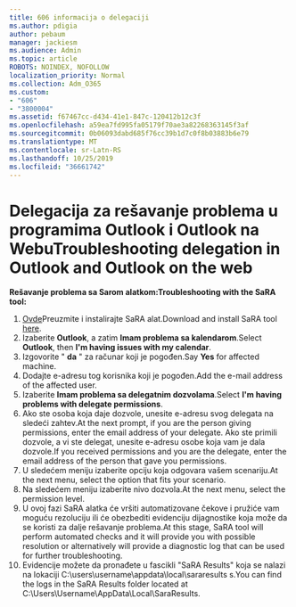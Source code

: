 ```yaml
---
title: 606 informacija o delegaciji
ms.author: pdigia
author: pebaum
manager: jackiesm
ms.audience: Admin
ms.topic: article
ROBOTS: NOINDEX, NOFOLLOW
localization_priority: Normal
ms.collection: Adm_O365
ms.custom:
- "606"
- "3800004"
ms.assetid: f67467cc-d434-41e1-847c-120412b12c3f
ms.openlocfilehash: a59ea7fd995fa05179f70ae3a82268363145f3af
ms.sourcegitcommit: 0b06093dabd685f76cc39b1d7c0f8b03883b6e79
ms.translationtype: MT
ms.contentlocale: sr-Latn-RS
ms.lasthandoff: 10/25/2019
ms.locfileid: "36661742"
---
```

# <a name="troubleshooting-delegation-in-outlook-and-outlook-on-the-web"></a><span data-ttu-id="798f3-102">Delegacija za rešavanje problema u programima Outlook i Outlook na Webu</span><span class="sxs-lookup"><span data-stu-id="798f3-102">Troubleshooting delegation in Outlook and Outlook on the web</span></span>

<span data-ttu-id="798f3-103">**Rešavanje problema sa Sarom alatkom:**</span><span class="sxs-lookup"><span data-stu-id="798f3-103">**Troubleshooting with the SaRA tool:**</span></span>

1. <span data-ttu-id="798f3-104">[Ovde](https://aka.ms/SaRA-SkypeForBusinessSignIn)Preuzmite i instalirajte SaRA alat.</span><span class="sxs-lookup"><span data-stu-id="798f3-104">Download and install SaRA tool [here](https://aka.ms/SaRA-SkypeForBusinessSignIn).</span></span>
1. <span data-ttu-id="798f3-105">Izaberite **Outlook**, a zatim **Imam problema sa kalendarom**.</span><span class="sxs-lookup"><span data-stu-id="798f3-105">Select **Outlook**, then **I'm having issues with my calendar**.</span></span>
1. <span data-ttu-id="798f3-106">Izgovorite " **da** " za računar koji je pogođen.</span><span class="sxs-lookup"><span data-stu-id="798f3-106">Say **Yes** for affected machine.</span></span>
1. <span data-ttu-id="798f3-107">Dodajte e-adresu tog korisnika koji je pogođen.</span><span class="sxs-lookup"><span data-stu-id="798f3-107">Add the e-mail address of the affected user.</span></span>
1. <span data-ttu-id="798f3-108">Izaberite **Imam problema sa delegatnim dozvolama**.</span><span class="sxs-lookup"><span data-stu-id="798f3-108">Select **I'm having problems with delegate permissions**.</span></span>
1. <span data-ttu-id="798f3-109">Ako ste osoba koja daje dozvole, unesite e-adresu svog delegata na sledeći zahtev.</span><span class="sxs-lookup"><span data-stu-id="798f3-109">At the next prompt, if you are the person giving permissions, enter the email address of your delegate.</span></span> <span data-ttu-id="798f3-110">Ako ste primili dozvole, a vi ste delegat, unesite e-adresu osobe koja vam je dala dozvole.</span><span class="sxs-lookup"><span data-stu-id="798f3-110">If you received permissions and you are the delegate, enter the email address of the person that gave you permissions.</span></span>
1. <span data-ttu-id="798f3-111">U sledećem meniju izaberite opciju koja odgovara vašem scenariju.</span><span class="sxs-lookup"><span data-stu-id="798f3-111">At the next menu, select the option that fits your scenario.</span></span>
1. <span data-ttu-id="798f3-112">Na sledećem meniju izaberite nivo dozvola.</span><span class="sxs-lookup"><span data-stu-id="798f3-112">At the next menu, select the permission level.</span></span>
1. <span data-ttu-id="798f3-113">U ovoj fazi SaRA alatka će vršiti automatizovane čekove i pružiće vam moguću rezoluciju ili će obezbediti evidenciju dijagnostike koja može da se koristi za dalje rešavanje problema.</span><span class="sxs-lookup"><span data-stu-id="798f3-113">At this stage, SaRA tool will perform automated checks and it will provide you with possible resolution or alternatively will provide a diagnostic log that can be used for further troubleshooting.</span></span>
1. <span data-ttu-id="798f3-114">Evidencije možete da pronađete u fascikli "SaRA Results" koja se nalazi na lokaciji C:\users\username\appdata\local\sararesults s.</span><span class="sxs-lookup"><span data-stu-id="798f3-114">You can find the logs in the SaRA Results folder located at C:\Users\Username\AppData\Local\SaraResults.</span></span>

